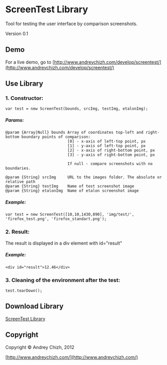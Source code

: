 # ScreenTest Library
Tool for testing the user interface by comparison screenshots.

Version 0.1

## Demo
For a live demo, go to [http://www.andreychizh.com/develop/screentest/](http://www.andreychizh.com/develop/screentest/)

## Use Library
### 1. Constructor:

    var test = new ScreenTest(bounds, srcImg, testImg, etalonImg);
    
##### Params:   
    
    @param {Array|Null} bounds Array of coordinates top-left and right-bottom boundary points of comparison:
                               [0] - x-axis of left-top point, px
                               [1] - y-axis of left-top point, px
                               [2] - x-axis of right-bottom point, px
                               [3] - y-axis of right-bottom point, px

                               If null - compare screenshots with no boundaries.
 
    @param {String} srcImg     URL to the images folder. The absolute or relative path
    @param {String} testImg    Name of test screenshot image
    @param {String} etalonImg  Name of etalon screenshot image

##### Example:

    var test = new ScreenTest([10,10,1430,890], 'img/test/', 'firefox_test.png', 'firefox_standart.png');
    
### 2. Result:

The result is displayed in a div element with id="result"

##### Example:

    <div id="result">12.46</div>

### 3. Cleaning of the environment after the test:

    test.tearDown();

## Download Library

 [ScreenTest Library](https://github.com/AndreyChizh/ScreenTest/downloads)

## Copyright

Copyright © Andrey Chizh, 2012

[http://www.andreychizh.com/](http://www.andreychizh.com/)
